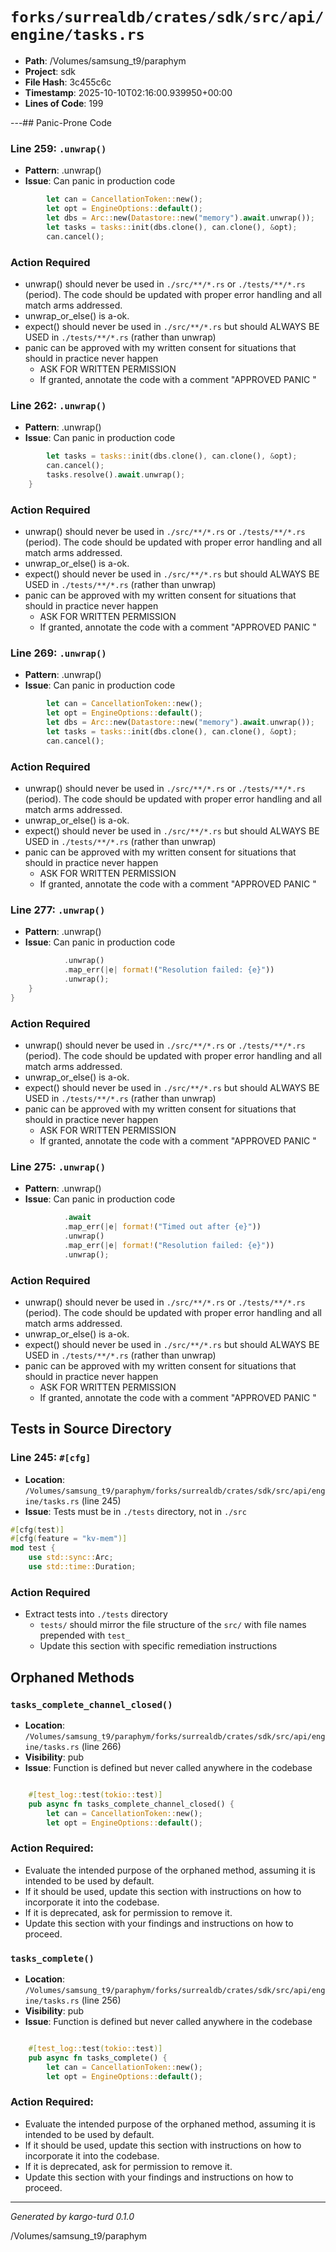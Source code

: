 # `forks/surrealdb/crates/sdk/src/api/engine/tasks.rs`

- **Path**: /Volumes/samsung_t9/paraphym
- **Project**: sdk
- **File Hash**: 3c455c6c  
- **Timestamp**: 2025-10-10T02:16:00.939950+00:00  
- **Lines of Code**: 199

---## Panic-Prone Code


### Line 259: `.unwrap()`

- **Pattern**: .unwrap()
- **Issue**: Can panic in production code

```rust
		let can = CancellationToken::new();
		let opt = EngineOptions::default();
		let dbs = Arc::new(Datastore::new("memory").await.unwrap());
		let tasks = tasks::init(dbs.clone(), can.clone(), &opt);
		can.cancel();
```

### Action Required

- unwrap() should never be used in `./src/**/*.rs` or `./tests/**/*.rs` (period). The code should be updated with proper error handling and all match arms addressed.
- unwrap_or_else() is a-ok. 
- expect() should never be used in `./src/**/*.rs` but should ALWAYS BE USED in `./tests/**/*.rs` (rather than unwrap)
- panic can be approved with my written consent for situations that should in practice never happen  
  - ASK FOR WRITTEN PERMISSION
  - If granted, annotate the code with a comment "APPROVED PANIC "


### Line 262: `.unwrap()`

- **Pattern**: .unwrap()
- **Issue**: Can panic in production code

```rust
		let tasks = tasks::init(dbs.clone(), can.clone(), &opt);
		can.cancel();
		tasks.resolve().await.unwrap();
	}

```

### Action Required

- unwrap() should never be used in `./src/**/*.rs` or `./tests/**/*.rs` (period). The code should be updated with proper error handling and all match arms addressed.
- unwrap_or_else() is a-ok. 
- expect() should never be used in `./src/**/*.rs` but should ALWAYS BE USED in `./tests/**/*.rs` (rather than unwrap)
- panic can be approved with my written consent for situations that should in practice never happen  
  - ASK FOR WRITTEN PERMISSION
  - If granted, annotate the code with a comment "APPROVED PANIC "


### Line 269: `.unwrap()`

- **Pattern**: .unwrap()
- **Issue**: Can panic in production code

```rust
		let can = CancellationToken::new();
		let opt = EngineOptions::default();
		let dbs = Arc::new(Datastore::new("memory").await.unwrap());
		let tasks = tasks::init(dbs.clone(), can.clone(), &opt);
		can.cancel();
```

### Action Required

- unwrap() should never be used in `./src/**/*.rs` or `./tests/**/*.rs` (period). The code should be updated with proper error handling and all match arms addressed.
- unwrap_or_else() is a-ok. 
- expect() should never be used in `./src/**/*.rs` but should ALWAYS BE USED in `./tests/**/*.rs` (rather than unwrap)
- panic can be approved with my written consent for situations that should in practice never happen  
  - ASK FOR WRITTEN PERMISSION
  - If granted, annotate the code with a comment "APPROVED PANIC "


### Line 277: `.unwrap()`

- **Pattern**: .unwrap()
- **Issue**: Can panic in production code

```rust
			.unwrap()
			.map_err(|e| format!("Resolution failed: {e}"))
			.unwrap();
	}
}
```

### Action Required

- unwrap() should never be used in `./src/**/*.rs` or `./tests/**/*.rs` (period). The code should be updated with proper error handling and all match arms addressed.
- unwrap_or_else() is a-ok. 
- expect() should never be used in `./src/**/*.rs` but should ALWAYS BE USED in `./tests/**/*.rs` (rather than unwrap)
- panic can be approved with my written consent for situations that should in practice never happen  
  - ASK FOR WRITTEN PERMISSION
  - If granted, annotate the code with a comment "APPROVED PANIC "


### Line 275: `.unwrap()`

- **Pattern**: .unwrap()
- **Issue**: Can panic in production code

```rust
			.await
			.map_err(|e| format!("Timed out after {e}"))
			.unwrap()
			.map_err(|e| format!("Resolution failed: {e}"))
			.unwrap();
```

### Action Required

- unwrap() should never be used in `./src/**/*.rs` or `./tests/**/*.rs` (period). The code should be updated with proper error handling and all match arms addressed.
- unwrap_or_else() is a-ok. 
- expect() should never be used in `./src/**/*.rs` but should ALWAYS BE USED in `./tests/**/*.rs` (rather than unwrap)
- panic can be approved with my written consent for situations that should in practice never happen  
  - ASK FOR WRITTEN PERMISSION
  - If granted, annotate the code with a comment "APPROVED PANIC "

## Tests in Source Directory


### Line 245: `#[cfg]`

- **Location**: `/Volumes/samsung_t9/paraphym/forks/surrealdb/crates/sdk/src/api/engine/tasks.rs` (line 245)
- **Issue**: Tests must be in `./tests` directory, not in `./src`

```rust
#[cfg(test)]
#[cfg(feature = "kv-mem")]
mod test {
	use std::sync::Arc;
	use std::time::Duration;
```

### Action Required

- Extract tests into `./tests` directory
  - `tests/` should mirror the file structure of the `src/` with file names prepended with `test_`
  - Update this section with specific remediation instructions
  

## Orphaned Methods


### `tasks_complete_channel_closed()`

- **Location**: `/Volumes/samsung_t9/paraphym/forks/surrealdb/crates/sdk/src/api/engine/tasks.rs` (line 266)
- **Visibility**: pub
- **Issue**: Function is defined but never called anywhere in the codebase

```rust

	#[test_log::test(tokio::test)]
	pub async fn tasks_complete_channel_closed() {
		let can = CancellationToken::new();
		let opt = EngineOptions::default();
```

### Action Required:

- Evaluate the intended purpose of the orphaned method, assuming it is intended to be used by default.
- If it should be used, update this section with instructions on how to incorporate it into the codebase.
- If it is deprecated, ask for permission to remove it.
- Update this section with your findings and instructions on how to proceed.


### `tasks_complete()`

- **Location**: `/Volumes/samsung_t9/paraphym/forks/surrealdb/crates/sdk/src/api/engine/tasks.rs` (line 256)
- **Visibility**: pub
- **Issue**: Function is defined but never called anywhere in the codebase

```rust

	#[test_log::test(tokio::test)]
	pub async fn tasks_complete() {
		let can = CancellationToken::new();
		let opt = EngineOptions::default();
```

### Action Required:

- Evaluate the intended purpose of the orphaned method, assuming it is intended to be used by default.
- If it should be used, update this section with instructions on how to incorporate it into the codebase.
- If it is deprecated, ask for permission to remove it.
- Update this section with your findings and instructions on how to proceed.

---

*Generated by kargo-turd 0.1.0*

/Volumes/samsung_t9/paraphym